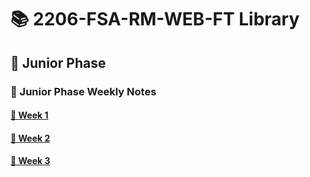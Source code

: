 # 📚 2206-FSA-RM-WEB-FT Library


## 🐣 Junior Phase


### 📓 Junior Phase Weekly Notes

#### [📅 Week 1](./Week%201/week1.md)

#### [📅 Week 2](./Week%202/week2.md)

#### [📅 Week 3](./Week%203/week3.md)
<!-- 
#### [📅 Week 4](WEEK4.md)

#### [📅 Week 5](WEEK5.md)

#### [📅 Week 6](WEEK6.md)

#### [📅 Week 7](WEEK7.md) -->

<!--